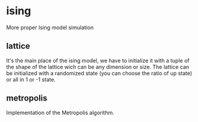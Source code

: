 # ising
More proper Ising model simulation

## lattice
It's the main place of the ising model, we have to initialize it with a tuple of the shape of the lattice wich can be any dimension or size.
The lattice can be initialized with a randomized state (you can choose the ratio of up state) or all in 1 or -1 state.

## metropolis
Implementation of the Metropolis algorithm.
